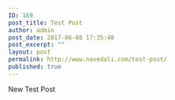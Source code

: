 ```yaml
---
ID: 169
post_title: Test Post
author: admin
post_date: 2017-06-08 17:35:48
post_excerpt: ""
layout: post
permalink: http://www.navedali.com/test-post/
published: true
---
```

New Test Post